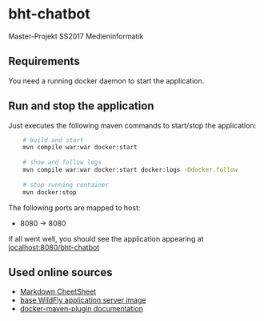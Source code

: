 # bht-chatbot
Master-Projekt SS2017 Medieninformatik

## Requirements
You need a running docker daemon to start the application.

## Run and stop the application

Just executes the following maven commands to start/stop the application:
```bash
    # build and start
    mvn compile war:war docker:start
    
    # show and follow logs
    mvn compile war:war docker:start docker:logs -Ddocker.follow
    
    # stop running container
    mvn docker:stop
```
The following ports are mapped to host: 
* 8080 -> 8080

If all went well, you should see the application appearing at [localhost:8080/bht-chatbot](http://localhost:8080/bht-chatbot) 

## Used online sources
* [Markdown CheetSheet](https://github.com/adam-p/markdown-here/wiki/Markdown-Cheatsheet)
* [base WildFly application server image](https://hub.docker.com/r/jboss/wildfly/)
* [docker-maven-plugin documentation](https://dmp.fabric8.io/#start-logging)

